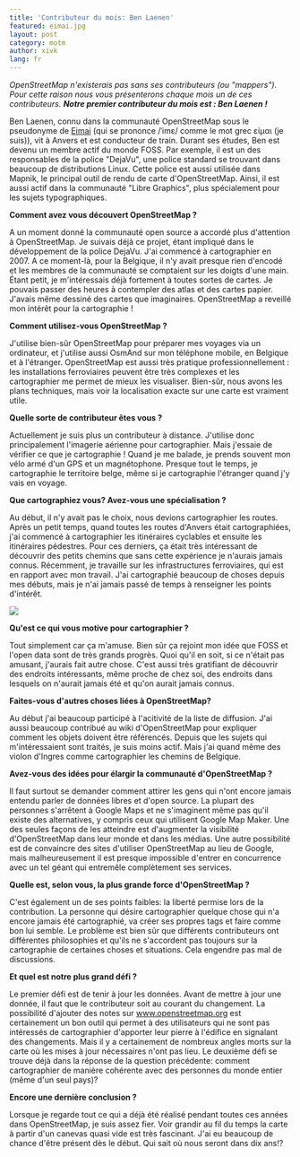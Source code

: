 ```yaml
---
title: 'Contributeur du mois: Ben Laenen'
featured: eimai.jpg
layout: post
category: motm
author: xivk
lang: fr
---
```


_OpenStreetMap n'existerais pas sans ses contributeurs (ou "mappers"). Pour cette raison nous vous présenterons chaque mois un de ces contributeurs. **Notre premier contributeur du mois est : Ben Laenen !**_

Ben Laenen, connu dans la communauté OpenStreetMap sous le pseudonyme de <a href="http://www.openstreetmap.org/user/Eimai">Eimai</a> (qui se prononce /ˈimɛ/ comme le mot grec είμαι (je suis)), vit à Anvers et est conducteur de train. Durant ses études, Ben est devenu un membre actif du monde FOSS. Par exemple, il est un des responsables de la police "DejaVu", une police standard se trouvant dans beaucoup de distributions Linux. Cette police est aussi utilisée dans Mapnik, le principal outil de rendu de carte d'OpenStreetMap. Ainsi, il est aussi actif dans la communauté "Libre Graphics", plus spécialement pour les sujets typographiques.

**Comment avez vous découvert OpenStreetMap ?**

A un moment donné la communauté open source a accordé plus d'attention à OpenStreetMap. Je suivais déjà ce projet, étant impliqué dans le développement de la police DejaVu. J'ai commencé à cartographier en 2007. A ce moment-là, pour la Belgique, il n'y avait presque rien d'encodé et les membres de la communauté se comptaient sur les doigts d'une main. Étant petit, je m'intéressais déjà fortement à toutes sortes de cartes. Je pouvais passer des heures à contempler des atlas et des cartes papier. J'avais même dessiné des cartes que imaginaires. OpenStreetMap a reveillé mon intérêt pour la cartographie !

**Comment utilisez-vous OpenStreetMap ?**

J'utilise bien-sûr OpenStreetMap pour préparer mes voyages via un ordinateur, et j'utilise aussi OsmAnd sur mon téléphone mobile, en Belgique et à l'étranger. OpenStreetMap est aussi très pratique professionnellement : les installations ferroviaires peuvent être très complexes et les cartographier me permet de mieux les visualiser. Bien-sûr, nous avons les plans techniques, mais voir la localisation exacte sur une carte est vraiment utile.

**Quelle sorte de contributeur êtes vous ?**

Actuellement je suis plus un contributeur à distance. J'utilise donc principalement l'imagerie aérienne pour cartographier. Mais j'essaie de vérifier ce que je cartographie ! Quand je me balade, je prends souvent mon vélo armé d'un GPS et un magnétophone. Presque tout le temps, je cartographie le territoire belge, même si je cartographie l'étranger quand j'y vais en voyage.

**Que cartographiez vous? Avez-vous une spécialisation ?**

Au début, il n'y avait pas le choix, nous devions cartographier les routes. Après un petit temps, quand toutes les routes d'Anvers était cartographiées, j'ai commencé à cartographier les itinéraires cyclables et ensuite les itinéraires pédestres. Pour ces derniers, ça était très intéressant de découvrir des petits chemins que sans cette expérience je n'aurais jamais connus. Récemment, je travaille sur les infrastructures ferroviaires, qui est en rapport avec mon travail. J'ai cartographié beaucoup de choses depuis mes débuts, mais je n'ai jamais passé de temps à renseigner les points d'intérêt.

<a href="http://hdyc.neis-one.org/?Eimai"><img src="{{ site.baseurl }}/assets/images/motm/2014/11/hdyc_eimai.png"/></a>

**Qu'est ce qui vous motive pour cartographier ?**

Tout simplement car ça m'amuse. Bien sûr ça rejoint mon idée que FOSS et l'open data sont de très grands progrès. Quoi qu'il en soit, si ce n'était pas amusant, j'aurais fait autre chose. C'est aussi très gratifiant de découvrir des endroits intéressants, même proche de chez soi, des endroits dans lesquels on n'aurait jamais été et qu'on aurait jamais connus.

**Faites-vous d'autres choses liées à OpenStreetMap?**

Au début j'ai beaucoup participé à l'acitivité de la liste de diffusion. J'ai aussi beaucoup contribué au wiki d'OpenStreetMap pour expliquer comment les objets doivent être référencés. Depuis que les sujets qui m'intéressaient sont traités, je suis moins actif. Mais j'ai quand même des violon d'Ingres comme cartographier les chemins de Belgique.

**Avez-vous des idées pour élargir la communauté d'OpenStreetMap ?**

Il faut surtout se demander comment attirer les gens qui n'ont encore jamais entendu parler de données libres et d'open source. La plupart des personnes s'arrêtent à Google Maps et ne s'imaginent même pas qu'il existe des alternatives, y compris ceux qui utilisent Google Map Maker. Une des seules façons de les atteindre est d'augmenter la visibilité d'OpenStreetMap dans leur monde et dans les médias. Une autre possibilité est de convaincre des sites d'utiliser OpenStreetMap au lieu de Google, mais malheureusement il est presque impossible d'entrer en concurrence avec un tel géant qui entremêle complètement ses services.

**Quelle est, selon vous, la plus grande force d'OpenStreetMap ?**

C'est également un de ses points faibles: la liberté permise lors de la contribution. La personne qui désire cartographier quelque chose qui n'a encore jamais été cartographié, va créer ses propres tags et faire comme bon lui semble. Le problème est bien sûr que différents contributeurs ont différentes philosophies et qu'ils ne s'accordent pas toujours sur la cartographie de certaines choses et situations. Cela engendre pas mal de discussions.

**Et quel est notre plus grand défi ?**

Le premier défi est de tenir à jour les données. Avant de mettre à jour une donnée, il faut que le contributeur soit au courant du changement. La possibilité d'ajouter des notes sur www.openstreetmap.org est certainement un bon outil qui permet à des utilisateurs qui ne sont pas intéressés de cartographier d'apporter leur pierre à l'édifice en signalant des changements. Mais il y a certainement de nombreux angles morts sur la carte où les mises à jour nécessaires n'ont pas lieu. Le deuxième défi se trouve déjà dans la réponse de la question précédente: comment cartographier de manière cohérente avec des personnes du monde entier (même d'un seul pays)?

**Encore une dernière conclusion ?**

Lorsque je regarde tout ce qui a déjà été réalisé pendant toutes ces années dans OpenStreetMap, je suis assez fier. Voir grandir au fil du temps la carte à partir d'un canevas quasi vide est très fascinant. J'ai eu beaucoup de chance d'être présent dès le début. Qui sait où nous seront dans dix ans!?
